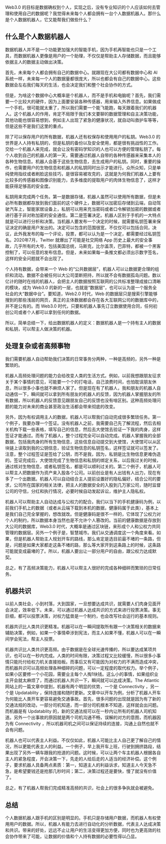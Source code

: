 Web3.0 的目标是数据确权到个人，实现之后，没有专业知识的个人应该如何去管理和使用自己的数据呢？我觉得未来每个人都会拥有一台个人数据机器人。那什么是个人数据机器人，它又能帮我们做些什么？

## 什么是个人数据机器人

数据机器人并不是一个功能更加强大的智能手机，因为手机再智能也只是一个工具，而数据机器人更像是用户的一个助理，不仅仅是帮助主人存储数据，而且能够依据主人的数据主动做出决策。

首先，未来每个人都会拥有自己的数据中心。就跟现在大公司都有数据中心和 AI 系统一样，未来每一个人的数据量都很庞大，所以也都会有自己的数据中心。这些数据会左右我们每天的生活，也会决定我们和整个社会协作的方式。

但是，为啥这个数据中心大概率是个机器人，而不是手机和电脑呢？首先，我们需要一个比较大的硬件，因为上面要安装各种传感器，用来输入外界信息。如果做成一个手机，很可能就太重了，所以我们需要一个能飞能跑，每天跟着我们的机器人。这个机器人的作用，肯定不局限于我们本文要聊的数据管理和自主决策功能，其他功能也很容易想到，例如主人出现了紧急的健康状况，就自动叫救护车等等，但是这些不是我们这里的重点。

除了可以保存用户的所有数据，机器人还有权保存和使用用户的私钥。Web3.0 的世界是人人持有私钥的，但是私钥的备份以及安全使用，都是很有挑战性的工作。交给一个机器人来完成，就会让没有密码学知识的人也可以方便的管理私钥了。每个人收到自己的机器人的第一天，需要通过机器人自带的各种传感器来采集本人的各种生物信息。机器人会基于这些生物信息，去生成用户的私钥。同时，重要的操作，也需要用户的生物信息和机器人的私钥同时出示才能进行。众所众知，只是单纯使用指纹或者刷脸这些技巧，是很容易被攻克的，这就是为何我们机器人上要有比较多的传感器和图像识别能力，去多维度的提取用户的肉体生物信息了，这样才能获得足够高的安全度。

私钥用来完成两个任务。第一是数据存储，机器人虽然可以使用所有数据，但是未必所有数据都存放到我们面前的这个硬件上，数据可以加密后存储到云端，自动驾驶汽车上，智能家居设备上，私钥可以用来充当密码或者口令解锁加密的数据或者进行基于非对称加密的安全通信。第二是签署决定。机器人区别于手机的一大特点就是可以进行分析和决策。当机器人要发布一个决定的时候，就需要私钥签署来保证决定的确是用户发出的。决定可以包含的范围很宽，不仅仅可以包括合同，决议，此外我发布的每一个评论，投票，都可以认为是一个决定，都需要经过私钥签名。2020年7月，Twitter 就爆出了可能是社交网络 App 历史上最大的安全事故，几乎所有的大号，包括美国总统，马斯克，比尔盖茨，巴菲特，都被一个黑客控制了，可以任意的发布信息。但是，未来如果每一条推文都必须出示数字签名，这样的安全问题就不会出现了。

个人持有数据，会带来一个 Web 的“公共数据层”，机器人可以让数据更合理的组织和流动。数据不会被任何以大公司垄断把持，所以就不会有数据孤岛问题。数以亿计的随时在线的机器人，会把主人的数据按照互联网的公共标准整理成接口清晰的模块，成为 Web3.0 的新的一层，也就是“数据层”，也可以认为是一个服务全社会的大“数据中台”。要知道，Web2.0 时代，Web 的数据层只是搜索引擎能够搜到的那些浅层的网页，真正的主体数据都会存在各大互联网公司的数据库中的，并不是公有的。而 Web3.0 时代，只要和机器人事先订立数据使用合同，任何初创公司或者个人都可以拿到任何的数据。

所以，简单总结一下，给出数据机器人的定义：数据机器人是一个持有主人的数据和私钥，可以帮主人做决策的机器。

## 处理复杂或者高频事物

我们需要机器人自动帮助我们决策的日常事务分两种，一种是高频的，另外一种是繁琐的。

机器人高频处理问题的能力会给改变人类的生活方式。例如，以前我想跟朋友征求关于某个事情的意见，可能要一个个的打电话，自己浪费时间，也怕耽误朋友休息，所以很多小事也就不麻烦人家了。但是现在有了机器人，我和朋友的机器人自动通信一下，瞬间就可以拿到所有朋友的机器人的反馈，因为机器人掌握朋友的所有数据，所以机器人的反馈意见跟朋友自己的反馈也没有啥区别。这种高频处理问题的能力对未来的商业甚至政治生活都会带来彻底的改变。
      
另外，因为有权调用主人的数据，机器人可以帮我们自动完成很多繁琐任务。第一个例子，我要办理一个签证。没有机器人之前，我需要自己先了解流程，然后去相关机构下载一些表格，填写自己的信息，然后去大使馆去验证一下我的肉身，这样签证才能通过。而有了机器人，整个过程完全可以自动完成。机器人掌握我的全部数据，包括我肉身的所有生物信息，这些信息自动提交到大使馆，大使馆可以从区块链上读取到我的公钥信息，验证生物信息的私钥签名，这样签证就可以签发了。注意，整个过程签证是签给了公钥，而不是我，因为，私钥是比生物信息更难伪造的。签证完成后，大使馆完成了生物信息和私钥的绑定关系，以后我过关的时候，通过核对生物信息，或者私钥签名，都是可以顺利过关的。第二个例子，机器人可以帮主人把数据作为资产来入股各个公司。以前创业是有人出钱有人出力，现在有多了一个出数据。机器人可以自动结合主人提前设置好的隐私偏好，结合公司的要求，公司所在国家的相关法律，把主人的数据安全的入股到几万家公司，随时监督公司的守信，分红和执行情况，必要时候自动发起诉讼，维护主人隐私权。

机器人可以帮助主人自动达成与公权力的配合。我们以当下的手机健康码为例，以前我们手机上的数据（或者从云端下载到本机的数据，健康码属于此类），基本上是我们自己完全掌握的，想改就改。但是健康码是很不一样的，它体现了公权力对个人的制约，所以数据本身当然也是不允许个人篡改的。当前的健康数据是存放到大公司的数据库，Web3.0 时代，大概率是通过区块链，来形成个人和公权力共同管理的数据层。另外一个例子是，智慧城市。我们从交通调度这一个角度来看。如果，但是机器人帮助主人规划开车的路线，那么肯定是选目前最不堵的一条路，但是，问题是如果大家都走这条不堵的路，那么等大家开到这条路上的时候，这条路可能就变成最堵的了。所以，机器人要出让一部分用户的自由，跟公权力达成默契。

总之，有了高频决策能力，机器人可以帮主人很好的完成各种细碎而繁琐的日常任务。

## 机器共识

以前人类社会，小到村落，大到国家，一旦想要达成共识，就需要人们肉身见面开会决定，效率低下。未来，可以通过机器人达成共识的方式来进行投票决策。事无巨细，都可以投票决策，对权力猛兽是一个制约，也会改写社会运行的基本规则。

机器共识比人类共识更精准。机器可以在一瞬间提取所有跟一个决策相关的数据来辅助决策，例如，如果一个事情牵涉到宪法，而主人如果不懂，机器人可以在一瞬间学会宪法，帮主人投票。

机器共识比人类共识更高频。由于数据是在全球光速传播的，所以要达成某项共识，也可以在一秒内完成。人类的时间有限，决策过程又比较缓慢，所以很多小事情只能托付给权力机关直接拍板。而事后又有可能因为对权力的不满而造成冲突，而机器共识可以高频处理各种细碎的问题，可以一定程度的取代权力。举个例子，如果小区要修一个小花园，需要业主每个人掏1块钱。这么小的事情，如果组织业主开会就太麻烦了，而通过机器人共识一下，瞬间就可以达成决策。The Atlantic 网站上的一篇文章中提到，机器有两个明显的优势，一个是 Connectivity ，另一个是 Updatablity ，保持连接和随时更新。文章中以开车为例，分析了机器人开车为何能比人类开车更容易避免交通事故。首先，很多问题的出现就是因为有了新的交通法规的改动，一部分司机知道，而一部分司机根本不知道，这样就会出问题。而机器是有 Updatablity 的，新的交通法规可以在一秒内让所有的机器人司机知道。另外一个出事故的原因就是两个司机沟通不畅，误解的对方的意图，而机器因为有 Connectivity ，所以机器司机之间可以保证持续的连接，沟通上自然也就不会有问题。

机器人也可以代表主人利益。不仅仅如此，机器人可能比主人自己更了解自己的情况，所以更能代表主人的利益。一个例子，早上我开车上班，行驶到拥挤路段，结果出现了另外一辆车跟我的抢道的问题。这时候，可以让两个车主机器人根据各自主人的紧急程度，开会决策一下，先走的人给后走的人适当的经济补偿。这个例子，要求机器人具备两点素质：第一，知道主人的利益诉求，知道主人今天急不急，是希望要钱还是抢那几秒时间；第二，决策过程还是要快，慢了就没有价值了。

总之，有了机器人帮我们完成精准高频的共识，社会上的很多争执就会被避免。

## 总结

个人数据机器人跟手机的区别是明显的。手机只是存储用户数据，而机器人有权使用用户的数据。所以，机器人有能力去进行自动化的分析数据，代表主人达成决策和共识。带来的好处，远远不止让用户的生活变得更加方便，同时也为更高效的社会协作带来了可能，让数据的价值和个人持有数据的必要性得以凸显。
